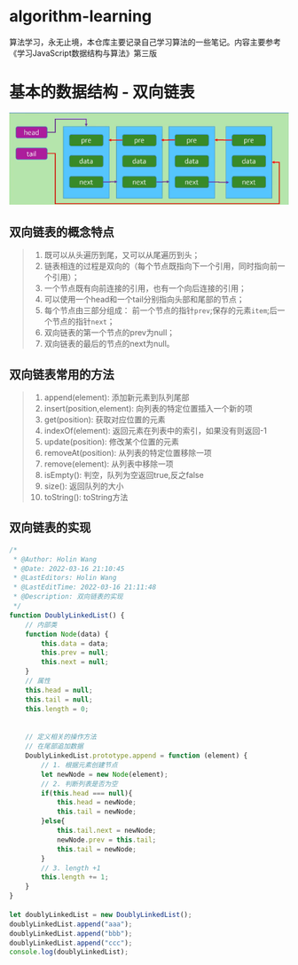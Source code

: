 <!--
 * @Author: Holin Wang
 * @Date: 2022-03-04 16:41:48
 * @LastEditors: Holin Wang
 * @LastEditTime: 2022-03-15 21:27:16
 * @Description: 双向链表的实现及应用
-->
# algorithm-learning
算法学习，永无止境，本仓库主要记录自己学习算法的一些笔记。内容主要参考《学习JavaScript数据结构与算法》第三版
# 基本的数据结构 - 双向链表
![alt 双向链表基本结构](./img/双向链表.png)
## 双向链表的概念特点
> 1. 既可以从头遍历到尾，又可以从尾遍历到头；
> 2. 链表相连的过程是双向的（每个节点既指向下一个引用，同时指向前一个引用）；
> 3. 一个节点既有向前连接的引用，也有一个向后连接的引用；
> 4. 可以使用一个head和一个tail分别指向头部和尾部的节点；
> 5. 每个节点由三部分组成： 前一个节点的指针`prev`;保存的元素`item`;后一个节点的指针`next`；
> 6. 双向链表的第一个节点的prev为null；
> 7. 双向链表的最后的节点的next为null。
##  双向链表常用的方法
> 1. append(element): 添加新元素到队列尾部
> 2. insert(position,element): 向列表的特定位置插入一个新的项
> 3. get(position): 获取对应位置的元素
> 4. indexOf(element): 返回元素在列表中的索引，如果没有则返回-1
> 5. update(position): 修改某个位置的元素
> 6. removeAt(position): 从列表的特定位置移除一项
> 7. remove(element): 从列表中移除一项
> 8. isEmpty(): 判空，队列为空返回true,反之false
> 9. size(): 返回队列的大小
> 10. toString(): toString方法


##  双向链表的实现
```javascript
/*
 * @Author: Holin Wang
 * @Date: 2022-03-16 21:10:45
 * @LastEditors: Holin Wang
 * @LastEditTime: 2022-03-16 21:11:48
 * @Description: 双向链表的实现
 */
function DoublyLinkedList() {
    // 内部类
    function Node(data) {
        this.data = data;
        this.prev = null;
        this.next = null;
    }
    // 属性
    this.head = null;
    this.tail = null;
    this.length = 0;


    // 定义相关的操作方法
    // 在尾部追加数据
    DoublyLinkedList.prototype.append = function (element) {
        // 1. 根据元素创建节点
        let newNode = new Node(element);
        // 2. 判断列表是否为空
        if(this.head === null){
            this.head = newNode;
            this.tail = newNode;
        }else{
            this.tail.next = newNode;
            newNode.prev = this.tail;
            this.tail = newNode;
        }
        // 3. length +1
        this.length += 1;
    }
}

let doublyLinkedList = new DoublyLinkedList();
doublyLinkedList.append("aaa");
doublyLinkedList.append("bbb");
doublyLinkedList.append("ccc");
console.log(doublyLinkedList);
```